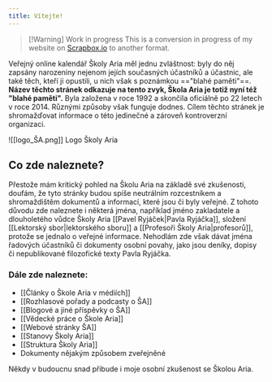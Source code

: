 ```yaml
---
title: Vítejte!
---
```


> [!Warning] Work in progress
> This is a conversion in progress of my website on [Scrapbox.io](https://scrapbox.io/SkolaAria/) to another format.


Veřejný online kalendář Školy Aria měl jednu zvláštnost: byly do něj zapsány narozeniny nejenom jejích současných účastníků a účastnic, ale také těch, kteří ji opustili, u nich však s poznámkou =="blahé paměti"==. **Název těchto stránek odkazuje na tento zvyk, Škola Aria je totiž nyní též "blahé paměti".** Byla založena v roce 1992 a skončila oficiálně po 22 letech v roce 2014. Různými způsoby však funguje dodnes. Cílem těchto stránek je shromažďovat informace o této jedinečné a zároveň kontroverzní organizaci. 

![[logo_ŠA.png]]
Logo Školy Aria

## Co zde naleznete?

Přestože mám kritický pohled na Školu Aria na základě své zkušenosti, doufám, že tyto stránky budou spíše neutrálním rozcestníkem a shromaždištěm dokumentů a informací, které jsou či byly veřejné. Z tohoto důvodu zde naleznete i některá jména, například jméno zakladatele a dlouholetého vůdce Školy Aria [[Pavel Ryjáček|Pavla Ryjáčka]], složení [[Lektorský sbor|lektorského sboru]] a [[Profesoři Školy Aria|profesorů]], protože se jednalo o veřejné informace. Nehodlám zde však dávat jména řadových účastníků či dokumenty osobní povahy, jako jsou deníky, dopisy či nepublikované filozofické texty Pavla Ryjáčka.

### Dále zde naleznete:

- [[Články o Škole Aria v médiích]]
- [[Rozhlasové pořady a podcasty o ŠA]]
- [[Blogové a jiné příspěvky o ŠA]]
- [[Vědecké práce o Škole Aria]]
- [[Webové stránky ŠA]]
- [[Stanovy Školy Aria]]
- [[Struktura Školy Aria]]
- Dokumenty nějakým způsobem zveřejněné

Někdy v budoucnu snad přibude i moje osobní zkušenost se Školou Aria.